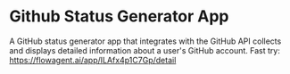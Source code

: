 # Github Status Generator App
A GitHub status generator app that integrates with the GitHub API collects and displays detailed information about a user's GitHub account.
Fast try: https://flowagent.ai/app/ILAfx4p1C7Gp/detail

